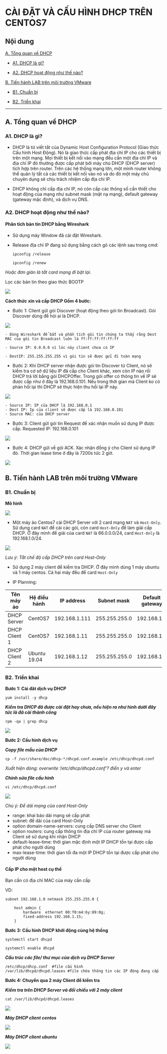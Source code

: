 # CÀI ĐẶT VÀ CẤU HÌNH DHCP TRÊN CENTOS7

## Nội dung 

[A. Tổng quan về DHCP](#A)

- [A1. DHCP là gì?](#A1)

- [A2. DHCP hoạt động như thế nào?](#A2)


[B. Tiến hành LAB trên môi trường VMware](#B)

- [B1. Chuẩn bị](#B1)

- [B2. Triển khai](#B2)


---------------------

<a name = "A"></a>
## A. Tổng quan về DHCP

<a name = "A1"></a>
### A1. DHCP là gì?

- DHCP là từ viết tắt của Dynamic Host Configuration Protocol (Giao thức Cấu hình Host Động). Nó là giao thức cấp phát địa chỉ IP cho các thiết bị trên một mạng. Mọi thiết bị kết nối vào mạng đều cần một địa chỉ IP và địa chỉ IP đó thường được cấp phát bởi máy chủ DHCP (DHCP server) tích hợp trên router. Trên các hệ thống mạng lớn, một mình router không thể quản lý tất cả các thiết bị kết nối vào nó và do đó một máy chủ chuyên dụng sẽ chịu trách nhiệm cấp địa chỉ IP.

- DHCP không chỉ cấp địa chỉ IP, nó còn cấp các thông số cần thiết cho hoạt động của mạng như subnet mask (mặt nạ mạng), default gateway (gateway mặc định), và dịch vụ DNS.

<a name = "A2"></a>
### A2. DHCP hoạt động như thế nào?

#### Phân tích bản tin DHCP bằng Wireshark

- Sử dụng máy Window đã cài đặt Wireshark.

- Release địa chỉ IP đang sử dụng bằng cách gõ các lệnh sau trong cmd:
    
    `ipconfig /release`

    `ipconfig /renew `

*Hoặc đơn giản là tắt card mạng đi bật lại.*

Lọc các bản tin theo giao thức BOOTP

<img src=https://imgur.com/MvWntl8.jpg>

**Cách thức xin và cấp DHCP Gồm 4 bước:**

- Bước 1: Client gửi gói Discover (hoạt động theo gói tin Broadcast). Gói Discover dùng để hỏi ai là DHCP.

<img src=https://imgur.com/2MXTNZF.jpg>

    - Dùng Wireshark để bắt và phần tích gói tin chúng ta thấy rằng Dest MAC của gói tin Broadcast luôn là ff:ff:ff:ff:ff:ff

    - Source IP: 0.0.0.0 vì lúc này client chưa có IP

    - DestIP: 255.255.255.255 vì gói tin sẽ được gửi đi toàn mạng


- Bước 2: Khi DHCP server nhận được gói tin Discover từ Client, nó sẽ kiểm tra cơ sở dữ liệu IP đã cấp cho Client khác, xem còn IP nào rồi DHCP trả lời bằng gói DHCPOffer. Trong gói offer có thông tin về IP sẽ được cấp như ở đây là 192.168.0.101. Nếu trong thời gian mà Client ko có phản hồi lại thì DHCP sẽ thực hiện thu hồi lại IP này.

<img src=https://imgur.com/ahxpFdW.jpg>

    - Source IP: IP của DHCP là 192.168.0.1 
    - Dest IP: Ip của client sẽ được cấp là 192.168.0.101
    - Source MAC: của DHCP server
- Bước 3: Client gửi gói tin Request để xác nhận muốn sử dụng IP được cấp. Requested IP: 192.168.0.101

<img src=https://imgur.com/42A1kdS.jpg>

- Bước 4: DHCP gửi về gói ACK. Xác nhận đồng ý cho Client sử dụng IP đó. Thời gian lease time ở đây là 7200s tức 2 giờ.

<img src=https://imgur.com/qCVrx6y.jpg>

<a name = "B"></a>
## B. Tiến hành LAB trên môi trường VMware

<a name = "B1"></a>
### B1. Chuẩn bị

**Mô hình**

<img src=https://imgur.com/Ne2WFjp.jpg>

- Một máy ảo Centos7 cài DHCP Server với 2 card mạng `NAT` và `Host-Only`. Sử dụng card `NAT` để cài các gói, còn card `Host-Only` để làm giải cấp DHCP. Ở đây mình để giải của card `NAT` là 66.0.0.0/24, card `Host-Only` là 192.168.1.0/24.

<img src=https://imgur.com/dPP07KF.jpg>

*Lưu ý: Tắt chế độ cấp DHCP trên card Host-Only*

- Sử dụng 2 máy client để kiểm tra DHCP. Ở đây mình dùng 1 máy ubuntu và 1 máy centos. Cả hai máy đều để card `Host-Only`

- IP Planning:

| Tên máy ảo| Hệ điều hành |IP address | Subnet mask |Default gateway|
|------|------|-------|-----|-------|
DHCP Server|CentOS7|192.168.1.111|255.255.255.0|192.168.1.1
DHCP Client 1|CentOS7|192.168.1.11|255.255.255.0|192.168.1.1
DHCP Client 2|Ubuntu 19.04|192.168.1.12|255.255.255.0|192.168.1.1

<a name = "B2"></a>
### B2. Triển khai

**Bước 1: Cài đăt dịch vụ DHCP**

`yum install -y dhcp`

***Kiểm tra DHCP đã được cài đặt hay chưa, nếu hiện ra như hình dưới đây tức là đã cài thành công***

`rpm -qa | grep dhcp`

<img src=https://imgur.com/o4II86I.jpg>


**Bước 2: Cấu hình dịch vụ**

***Copy file mẫu của DHCP***

`cp -f /usr/share/doc/dhcp-*/dhcpd.conf.example /etc/dhcp/dhcpd.conf`

*Xuất hiện dòng: overwrite ‘/etc/dhcp/dhcpd.conf’? điền y và enter*

***Chỉnh sửa file cấu hình***

`vi /etc/dhcp/dhcpd.conf`

<img src=https://imgur.com/WCqpqpp.jpg>

*Chú ý: Để dải mạng của card Host-Only*

- range: khai báo dải mạng sẽ cấp phát
- subnet: để dải của card Host-Only
- option domain-name-servers: cung cấp DNS server cho Client
- option routers: cung cấp thông tin địa chỉ IP của router gateway mà Client sẽ sử dụng khi nhận DHCP
- default-lease-time: thời gian mặc định một IP DHCP tồn tại được cấp phát cho người dùng
- max-lease-time: thời gian tối đa một IP DHCP tồn tại được cấp phát cho người dùng

#### Cấp IP cho một host cụ thể

Bạn cần có địa chỉ MAC của máy cần cấp

VD:
```
subnet 192.168.1.0 netmask 255.255.255.0 {

    host admin {
        hardware  ethernet 00:f0:m4:6y:89:0g;
        fixed-address 192.168.1.15;
    }
```

**Bước 3: Cấu hình DHCP khởi động cùng hệ thống**

`systemctl start dhcpd`

`systemctl enable dhcpd`

***Cấu trúc các file/ thư mục của dịch vụ DHCP Server***

```
/etc/dhcp/dhcp.conf  #file cấu hình
/var/lib/dhcpd/dhcpd.leases #file chứa thông tin các IP động đang cấp
```
**Bước 4: Chuyển qua 2 máy Client để kiểm tra**

***Kiểm tra trên DHCP Server và đối chiếu với 2 máy client***

`cat /var/lib/dhcpd/dhcpd.leases`

<img src=https://imgur.com/HRvOms8.jpg>

***Máy DHCP client centos***

<img src=https://imgur.com/HE3t8Ut.jpg>

***Máy DHCP client ubuntu***

<img src=https://imgur.com/677wuEA.jpg>

